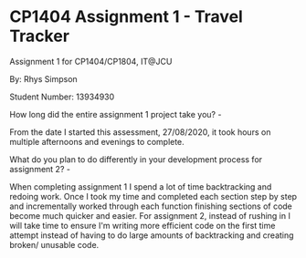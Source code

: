 # CP1404 Assignment 1 - Travel Tracker
Assignment 1 for CP1404/CP1804, IT@JCU

By: Rhys Simpson

Student Number: 13934930

How long did the entire assignment 1 project take you? - 

From the date I started this assessment, 27/08/2020, it took hours on multiple afternoons and evenings to complete.

What do you plan to do differently in your development process for assignment 2? -

When completing assignment 1 I spend a lot of time backtracking and redoing work. Once I took my time and completed each section step by step and incrementally worked through each function finishing sections of code become much quicker and easier. For assignment 2, instead of rushing in I will take time to ensure I'm writing more efficient code on the first time attempt instead of having to do large amounts of backtracking and creating broken/ unusable code.